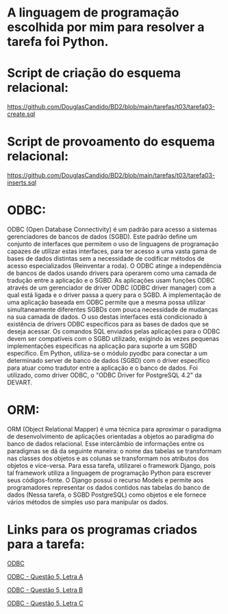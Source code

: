 # A linguagem de programação escolhida por mim para resolver a tarefa foi Python.

# Script de criação do esquema relacional:
<https://github.com/DouglasCandido/BD2/blob/main/tarefas/t03/tarefa03-create.sql>

# Script de provoamento do esquema relacional:
<https://github.com/DouglasCandido/BD2/blob/main/tarefas/t03/tarefa03-inserts.sql>

# ODBC:
ODBC (Open Database Connectivity) é um padrão para acesso a sistemas gerenciadores de bancos de dados (SGBD). Este padrão define um conjunto de interfaces que permitem o uso de linguagens de programação capazes de utilizar estas interfaces, para ter acesso a uma vasta gama de bases de dados distintas sem a necessidade de codificar métodos de acesso especializados (Reinventar a roda). O ODBC atinge a independência de bancos de dados usando drivers para operarem como uma camada de tradução entre a aplicação e o SGBD. As aplicações usam funções ODBC através de um gerenciador de driver ODBC (ODBC driver manager) com a qual está ligada e o driver passa a query para o SGBD. A implementação de uma aplicação baseada em ODBC permite que a mesma possa utilizar simultaneamente diferentes SGBDs com pouca necessidade de mudanças na sua camada de dados. O uso destas interfaces está condicionado à existência de drivers ODBC específicos para as bases de dados que se deseja acessar. Os comandos SQL enviados pelas aplicações para o ODBC devem ser compatíveis com o SGBD utilizado, exigindo às vezes pequenas implementações especificas na aplicação para suporte a um SGBD especifico. Em Python, utiliza-se o módulo pyodbc para conectar a um determinado server de banco de dados (SGBD) com o driver específico para atuar como tradutor entre a aplicação e o banco de dados. Foi utilizado, como driver ODBC, o "ODBC Driver for PostgreSQL 4.2" da DEVART.

# ORM:
ORM (Object Relational Mapper) é uma técnica para aproximar o paradigma de desenvolvimento de aplicações orientadas a objetos ao paradigma do banco de dados relacional. Esse intercâmbio de informações entre os paradigmas se dá da seguinte maneira: o nome das tabelas se transformam nas classes dos objetos e as colunas se transformam nos atributos dos objetos e vice-versa. Para essa tarefa, utilizarei o framework Django, pois tal framework utiliza a linguagem de programação Python para escrever seus códigos-fonte. O Django possui o recurso Models e permite aos programadores representar os dados contidos nas tabelas do banco de dados (Nessa tarefa, o SGBD PostgreSQL) como objetos e ele fornece vários métodos de simples uso para manipular os dados.

# Links para os programas criados para a tarefa:
[ODBC](https://github.com/DouglasCandido/BD2/blob/main/tarefas/t03/odbc.py)

[ODBC - Questão 5, Letra A](https://github.com/DouglasCandido/BD2/blob/main/tarefas/t03/odbc_a.py)

[ODBC - Questão 5, Letra B](https://github.com/DouglasCandido/BD2/blob/main/tarefas/t03/odbc_b.py)

[ODBC - Questão 5, Letra C](https://github.com/DouglasCandido/BD2/blob/main/tarefas/t03/odbc_c.py)




